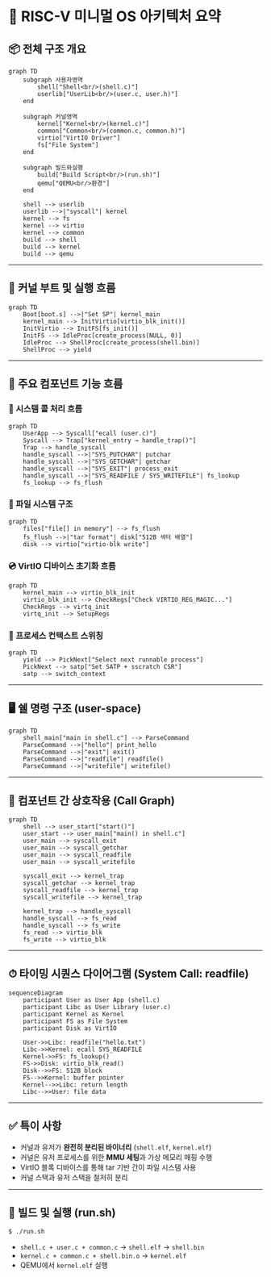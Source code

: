 # 🧠 RISC-V 미니멀 OS 아키텍처 요약

## 📦 전체 구조 개요

```mermaid
graph TD
    subgraph 사용자영역
        shell["Shell<br/>(shell.c)"]
        userlib["UserLib<br/>(user.c, user.h)"]
    end

    subgraph 커널영역
        kernel["Kernel<br/>(kernel.c)"]
        common["Common<br/>(common.c, common.h)"]
        virtio["VirtIO Driver"]
        fs["File System"]
    end

    subgraph 빌드와실행
        build["Build Script<br/>(run.sh)"]
        qemu["QEMU<br/>환경"]
    end

    shell --> userlib
    userlib -->|"syscall"| kernel
    kernel --> fs
    kernel --> virtio
    kernel --> common
    build --> shell
    build --> kernel
    build --> qemu
```

---

## 🔁 커널 부트 및 실행 흐름

```mermaid
graph TD
    Boot[boot.s] -->|"Set SP"| kernel_main
    kernel_main --> InitVirtio[virtio_blk_init()]
    InitVirtio --> InitFS[fs_init()]
    InitFS --> IdleProc[create_process(NULL, 0)]
    IdleProc --> ShellProc[create_process(shell.bin)]
    ShellProc --> yield
```

---

## 🧰 주요 컴포넌트 기능 흐름

### 🎯 시스템 콜 처리 흐름

```mermaid
graph TD
    UserApp --> Syscall["ecall (user.c)"]
    Syscall --> Trap["kernel_entry → handle_trap()"]
    Trap --> handle_syscall
    handle_syscall -->|"SYS_PUTCHAR"| putchar
    handle_syscall -->|"SYS_GETCHAR"| getchar
    handle_syscall -->|"SYS_EXIT"| process_exit
    handle_syscall -->|"SYS_READFILE / SYS_WRITEFILE"| fs_lookup
    fs_lookup --> fs_flush
```

### 📁 파일 시스템 구조

```mermaid
graph TD
    files["file[] in memory"] --> fs_flush
    fs_flush -->|"tar format"| disk["512B 섹터 배열"]
    disk --> virtio["virtio-blk write"]
```

### 💿 VirtIO 디바이스 초기화 흐름

```mermaid
graph TD
    kernel_main --> virtio_blk_init
    virtio_blk_init --> CheckRegs["Check VIRTIO_REG_MAGIC..."]
    CheckRegs --> virtq_init
    virtq_init --> SetupRegs
```

### 🧵 프로세스 컨텍스트 스위칭

```mermaid
graph TD
    yield --> PickNext["Select next runnable process"]
    PickNext --> satp["Set SATP + sscratch CSR"]
    satp --> switch_context
```

---

## 🖥 쉘 명령 구조 (user-space)

```mermaid
graph TD
    shell_main["main in shell.c"] --> ParseCommand
    ParseCommand -->|"hello"| print_hello
    ParseCommand -->|"exit"| exit()
    ParseCommand -->|"readfile"| readfile()
    ParseCommand -->|"writefile"| writefile()
```

---

## 🔄 컴포넌트 간 상호작용 (Call Graph)

```mermaid
graph TD
    shell --> user_start["start()"]
    user_start --> user_main["main() in shell.c"]
    user_main --> syscall_exit
    user_main --> syscall_getchar
    user_main --> syscall_readfile
    user_main --> syscall_writefile

    syscall_exit --> kernel_trap
    syscall_getchar --> kernel_trap
    syscall_readfile --> kernel_trap
    syscall_writefile --> kernel_trap

    kernel_trap --> handle_syscall
    handle_syscall --> fs_read
    handle_syscall --> fs_write
    fs_read --> virtio_blk
    fs_write --> virtio_blk
```

---

## ⏱ 타이밍 시퀀스 다이어그램 (System Call: readfile)

```mermaid
sequenceDiagram
    participant User as User App (shell.c)
    participant Libc as User Library (user.c)
    participant Kernel as Kernel
    participant FS as File System
    participant Disk as VirtIO

    User->>Libc: readfile("hello.txt")
    Libc->>Kernel: ecall SYS_READFILE
    Kernel->>FS: fs_lookup()
    FS->>Disk: virtio_blk_read()
    Disk-->>FS: 512B block
    FS-->>Kernel: buffer pointer
    Kernel-->>Libc: return length
    Libc-->>User: file data
```

---

## ✅ 특이 사항

- 커널과 유저가 **완전히 분리된 바이너리** (`shell.elf`, `kernel.elf`)
- 커널은 유저 프로세스를 위한 **MMU 세팅**과 가상 메모리 매핑 수행
- VirtIO 블록 디바이스를 통해 tar 기반 간이 파일 시스템 사용
- 커널 스택과 유저 스택을 철저히 분리

---

## 📂 빌드 및 실행 (run.sh)

```bash
$ ./run.sh
```

- `shell.c + user.c + common.c` → `shell.elf` → `shell.bin`
- `kernel.c + common.c + shell.bin.o` → `kernel.elf`
- QEMU에서 `kernel.elf` 실행

